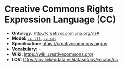 # Creative Commons Rights Expression Language (CC)

- **Ontology:** http://creativecommons.org/ns#
- **Model:** [`cc.ttl`](cc_generated.ttl), [`cc.xml`](cc.xml)
- **Specification:** https://creativecommons.org/ns
- **Vocabulary:** -
- **Wiki:** https://wiki.creativecommons.org/
- **LOV:** https://lov.linkeddata.es/dataset/lov/vocabs/cc
